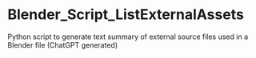 # Blender_Script_ListExternalAssets
Python script to generate text summary of external source files used in a Blender file (ChatGPT generated)
